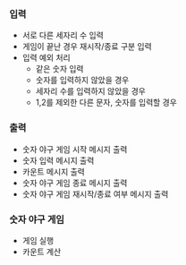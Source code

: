 ### 입력
- 서로 다른 세자리 수 입력
- 게임이 끝난 경우 재시작/종료 구분 입력
- 입력 예외 처리
  - 같은 숫자 입력
  - 숫자를 입력하지 않았을 경우
  - 세자리 수를 입력하지 않았을 경우
  - 1,2를 제외한 다른 문자, 숫자를 입력할 경우

### 출력
- 숫자 야구 게임 시작 메시지 출력
- 숫자 입력 메시지 출력
- 카운트 메시지 출력
- 숫자 야구 게임 종료 메시지 출력
- 숫자 야구 게임 재시작/종료 여부 메시지 출력

### 숫자 야구 게임
- 게임 실행
- 카운트 계산